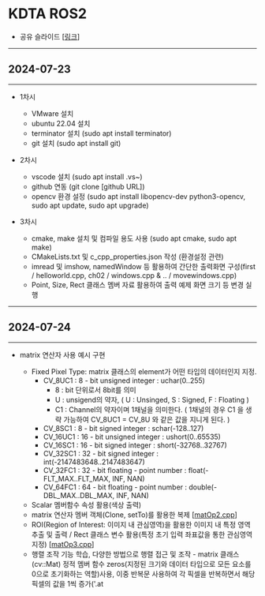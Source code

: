 # KDTA ROS2

- 공유 슬라이드 [[링크](https://docs.google.com/presentation/d/1453nx14DVMk0nBLW7jpt0g6x7a7z2wuNaJKmcVQi4rw/edit?usp=sharing)]


---

## 2024-07-23

---
- 1차시
  - VMware 설치
  - ubuntu 22.04 설치
  - terminator 설치 (sudo apt install terminator)
  - git 설치 (sudo apt install git)

- 2차시
  - vscode 설치 (sudo apt install .vs~)
  - github 연동 (git clone [github URL])
  - opencv 환경 설정 (sudo apt install libopencv-dev python3-opencv, sudo apt update, sudo apt upgrade)

- 3차시
  - cmake, make 설치 및 컴파일 용도 사용 (sudo apt cmake, sudo apt make)
  - CMakeLists.txt 및 c_cpp_properties.json 작성 (환경설정 관련)
  - imread 및 imshow, namedWindow 등 활용하여 간단한 출력화면 구성(first / helloworld.cpp, ch02 / windows.cpp & .. / movewindows.cpp)
  - Point, Size, Rect 클래스 멤버 자료 활용하여 출력 예제 화면 크기 등 변경 실행


---

## 2024-07-24

---
- matrix 연산자 사용 예시 구현
  - Fixed Pixel Type: matrix 클래스의 element가 어떤 타입의 데이터인지 지정.
    - CV_8UC1 : 8 - bit unsigned integer : uchar(0..255)
      - 8 : bit 단위로서 8bit를 의미
      - U : unsigend의 약자, ( U : Unsinged, S : Signed, F : Floating )
      - C1 : Channel의 약자이며 1채널을 의미한다. ( 1채널의 경우 C1 을 생략 가능하여 CV_8UC1 = CV_8U 와 같은 값을 지니게 된다. )
    - CV_8SC1 : 8 - bit signed integer : schar(-128..127)
    - CV_16UC1 : 16 - bit unsigned integer : ushort(0..65535)
    - CV_16SC1 : 16 - bit signed integer : short(-32768..32767)
    - CV_32SC1 : 32 - bit signed integer : int(-2147483648..2147483647)
    - CV_32FC1 : 32 - bit floating - point number : float(-FLT_MAX..FLT_MAX, INF, NAN)
    - CV_64FC1 : 64 - bit floating - point number : double(-DBL_MAX..DBL_MAX, INF, NAN)
  - Scalar 멤버함수 속성 활용(색상 출력)
  - matrix 연산자 멤버 객체(Clone, setTo)를 활용한 복제 [[matOp2.cpp](https://github.com/top-to-toe/KDTA_ROS2/blob/main/opencv/ch03/matOp2.cpp)]
  - ROI(Region of Interest: 이미지 내 관심영역)을 활용한 이미지 내 특정 영역 추출 및 출력 / Rect 클래스 변수 활용(특정 초기 입력 좌표값을 통한 관심영역 지정)
    [[matOp3.cpp](https://github.com/top-to-toe/KDTA_ROS2/blob/main/opencv/ch03/matOp3.cpp)]
  - 행렬 조작 기능 학습, 다양한 방법으로 행렬 접근 및 조작 - matrix 클래스(cv::Mat) 정적 멤버 함수 zeros(지정된 크기와 데이터 타입으로 모든 요소를 0으로 초기화하는 역할)사용, 이중 반복문 사용하여 각 픽셀을 반복하면서 해당 픽셀의 값을 1씩 증가('.at<Template>' method를 사용하여 요소에 접근, point 및 iteraotr 각각 활용)
    [[matOp4.cpp](https://github.com/top-to-toe/KDTA_ROS2/blob/main/opencv/ch03/matOp4.cpp)]
  - 외부 저장 공간에 데이터 저장 및 출력 [[matOp5.cpp](https://github.com/top-to-toe/KDTA_ROS2/blob/main/opencv/ch03/matOp5.cpp)]
  - 벡터(Vec3b 사용) 및 스칼라(Scalar) 행렬 객체를 활용한 색상 출력 [[vecOp.cpp](https://github.com/top-to-toe/KDTA_ROS2/blob/main/opencv/ch03/vecOp.cpp)]


- VideoCapture / VideoWriter 클래스 (ch04)
  * 디바이스의 카메라를 통한 비디오 영상 출력 / videoWriter 클래스 객체를 활용하여 동영상 파일 생성 [[video.cpp](https://github.com/top-to-toe/KDTA_ROS2/blob/main/opencv/ch04/video.cpp)]  
    (실습 노트북의 내장 카메라 접근 이슈로 인해 저장된 동영상을 출력)
  * line 그리기 [[line.cpp](https://github.com/top-to-toe/KDTA_ROS2/blob/main/opencv/ch04/line.cpp)]
  * keyboard 조작
    [[keyboard.cpp](https://github.com/top-to-toe/KDTA_ROS2/blob/main/opencv/ch04/keyboard.cpp)]
    [[keyboard2.cpp](https://github.com/top-to-toe/KDTA_ROS2/blob/main/opencv/ch04/keyboard2.cpp)]


---

## 2024-07-25

---
- mouse 기능 동작에 따른 관련 이벤트 표현 [[mouseTest.cpp](https://github.com/top-to-toe/KDTA_ROS2/blob/main/opencv/ch04/mouseTest.cpp)]
- trackBar 조작 기능 구현 [[trackBarTest.cpp](https://github.com/top-to-toe/KDTA_ROS2/blob/main/opencv/ch04/trackBarTest.cpp)] / [[trackBarTest2.cpp](https://github.com/top-to-toe/KDTA_ROS2/blob/main/opencv/ch04/trackBarTest2.cpp)]
- 이미지 합성 [[maskSetTo.cpp](https://github.com/top-to-toe/KDTA_ROS2/blob/main/opencv/ch04/maskSetTo.cpp)]
  - setTo함수로 합성될 이미지에 대해 색상 변경
  - copyTo함수로 합성
  - Masking 되어있는 이미지에 대해 읽어올때(imread()) 속성값으로 인자에 IMREAD_GRAYSCALE를 기재
- file 저장 [[filestorageTest.cpp](https://github.com/top-to-toe/KDTA_ROS2/blob/main/opencv/ch04/filestorageTest.cpp)]
  - FileStorage 클래스 객체의 open함수로 저장될 위치 및 FileStorage::WRITE 속성을 통해 저장에 대해 명시
- 저장된 파일 내용 불러오기 [[fileStorageReadTest.cpp](https://github.com/top-to-toe/KDTA_ROS2/blob/main/opencv/ch04/fileStorageReadTest.cpp)]
  - FileStorage::READ로 저장된 파일을 불러옴에 대해 명시
- chapter 마무리 과제 진행 [[mouseRGBPoint_myself.cpp](https://github.com/top-to-toe/KDTA_ROS2/blob/main/opencv/ch04/mouseRGBPoint_myself.cpp)]
  1. TickMeter 객체 사용: TickMeter를 이용하여 tm1과 tm2를 선언하고 시작(tm1.start(), tm2.start()) 및 종료(tm1.stop(), tm2.stop()) 시간을 측정합니다. 이는 FPS 측정과 최적화를 위한 핵심 요소입니다.
  2. 이미지 처리 및 출력: imshow() 함수를 이용하여 img_display 이미지를 출력하고, ESC 키 입력 시 프로그램을 종료합니다. 또한, 현재 마우스 위치에 따라 사각형을 그립니다.
  3. FPS 관리 및 대기 시간 계산: tm1.getFPS()를 이용하여 현재 FPS를 계산하고, 목표 FPS보다 높으면 추가적인 슬립을 통해 CPU 소비를 조정합니다.
  4. 마우스 이벤트 처리: onMouse() 함수를 이용하여 마우스 이벤트를 처리하고, 왼쪽 마우스 클릭 시 클릭한 픽셀의 RGB 값을 출력하고 rgbValues 벡터에 저장합니다.
  5. 파일 저장: 마지막으로, ESC 키 입력 시 rgbValues에 저장된 RGB 값을 JSON 파일로 저장합니다.
  
  - 강사님 구현 코드 [[mouseRGBPoint.cpp](https://github.com/top-to-toe/KDTA_ROS2/blob/main/opencv/ch04/mouseRGBPoint.cpp)]

### chapter 05
- 명암비 조절 [[brightness.cpp](https://github.com/top-to-toe/KDTA_ROS2/blob/main/opencv/ch05/brightness.cpp)]